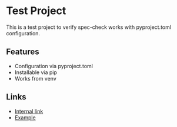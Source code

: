 # Test Project

This is a test project to verify spec-check works with pyproject.toml configuration.

## Features

- Configuration via pyproject.toml
- Installable via pip
- Works from venv

## Links

- [Internal link](./docs/guide.md)
- [Example](https://example.com/)
